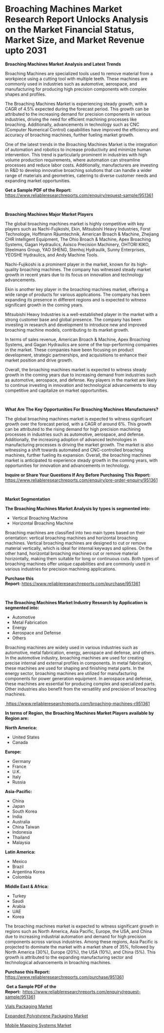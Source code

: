 <p><h1>Broaching Machines Market Research Report Unlocks Analysis on the Market Financial Status, Market Size, and Market Revenue upto 2031</h1></p><p><strong>Broaching Machines Market Analysis and Latest Trends</strong></p>
<p><p>Broaching Machines are specialized tools used to remove material from a workpiece using a cutting tool with multiple teeth. These machines are commonly used in industries such as automotive, aerospace, and manufacturing for producing high precision components with complex shapes and profiles.</p><p>The Broaching Machines Market is experiencing steady growth, with a CAGR of 4.5% expected during the forecast period. This growth can be attributed to the increasing demand for precision components in various industries, driving the need for efficient machining processes like broaching. Additionally, advancements in technology such as CNC (Computer Numerical Control) capabilities have improved the efficiency and accuracy of broaching machines, further fueling market growth.</p><p>One of the latest trends in the Broaching Machines Market is the integration of automation and robotics to increase productivity and minimize human intervention. This trend is particularly prominent in industries with high volume production requirements, where automation can streamline processes and reduce labor costs. Additionally, manufacturers are investing in R&D to develop innovative broaching solutions that can handle a wider range of materials and geometries, catering to diverse customer needs and expanding market opportunities.</p></p>
<p><strong>Get a Sample PDF of the Report:&nbsp;</strong> <a href="https://www.reliableresearchreports.com/enquiry/request-sample/951361">https://www.reliableresearchreports.com/enquiry/request-sample/951361</a></p>
<p>&nbsp;</p>
<p><strong>Broaching Machines Major Market Players</strong></p>
<p><p>The global broaching machines market is highly competitive with key players such as Nachi-Fujikoshi, Ekin, Mitsubishi Heavy Industries, Forst Technologie, Hoffmann Räumtechnik, American Broach & Machine, Zhejiang CHR Intelligent Equipment, The Ohio Broach & Machine, Apex Broaching Systems, Gagan Hydraulics, Axisco Precision Machinery, OHTORI KIKO, Steelmans Group, YAO SHENG, Stenhoj Hydraulik, Sunny Enterprises, YEOSHE Hydraulics, and Andy Machine Tools.</p><p>Nachi-Fujikoshi is a prominent player in the market, known for its high-quality broaching machines. The company has witnessed steady market growth in recent years due to its focus on innovation and technology advancements.</p><p>Ekin is another key player in the broaching machines market, offering a wide range of products for various applications. The company has been expanding its presence in different regions and is expected to witness significant growth in the coming years.</p><p>Mitsubishi Heavy Industries is a well-established player in the market with a strong customer base and global presence. The company has been investing in research and development to introduce new and improved broaching machine models, contributing to its market growth.</p><p>In terms of sales revenue, American Broach & Machine, Apex Broaching Systems, and Gagan Hydraulics are some of the top-performing companies in the market. These companies have been focusing on product development, strategic partnerships, and acquisitions to enhance their market position and drive growth.</p><p>Overall, the broaching machines market is expected to witness steady growth in the coming years due to increasing demand from industries such as automotive, aerospace, and defense. Key players in the market are likely to continue investing in innovation and technological advancements to stay competitive and capitalize on market opportunities.</p></p>
<p>&nbsp;</p>
<p><strong>What Are The Key Opportunities For Broaching Machines Manufacturers?</strong></p>
<p><p>The global broaching machines market is expected to witness significant growth over the forecast period, with a CAGR of around 6%. This growth can be attributed to the rising demand for high precision machining processes in industries such as automotive, aerospace, and defense. Additionally, the increasing adoption of advanced technologies in manufacturing processes is driving the market growth. The market is also witnessing a shift towards automated and CNC-controlled broaching machines, further fueling its expansion. Overall, the broaching machines market is anticipated to experience steady growth in the coming years, with opportunities for innovation and advancements in technology.</p></p>
<p><strong>Inquire or Share Your Questions If Any Before Purchasing This Report:</strong> <a href="https://www.reliableresearchreports.com/enquiry/pre-order-enquiry/951361">https://www.reliableresearchreports.com/enquiry/pre-order-enquiry/951361</a></p>
<p>&nbsp;</p>
<p><strong>Market Segmentation</strong></p>
<p><strong>The Broaching Machines Market Analysis by types is segmented into:</strong></p>
<p><ul><li>Vertical Broaching Machine</li><li>Horizontal Broaching Machine</li></ul></p>
<p><p>Broaching machines are classified into two main types based on their orientation: vertical broaching machines and horizontal broaching machines. Vertical broaching machines are designed to cut or remove material vertically, which is ideal for internal keyways and splines. On the other hand, horizontal broaching machines cut or remove material horizontally, making them suitable for long or continuous cuts. Both types of broaching machines offer unique capabilities and are commonly used in various industries for precision machining applications.</p></p>
<p><strong>Purchase this Report:&nbsp;</strong><a href="https://www.reliableresearchreports.com/purchase/951361">https://www.reliableresearchreports.com/purchase/951361</a></p>
<p>&nbsp;</p>
<p><strong>The Broaching Machines Market Industry Research by Application is segmented into:</strong></p>
<p><ul><li>Automotive</li><li>Metal Fabrication</li><li>Energy</li><li>Aerospace and Defense</li><li>Others</li></ul></p>
<p><p>Broaching machines are widely used in various industries such as automotive, metal fabrication, energy, aerospace and defense, and others. In the automotive industry, broaching machines are used for creating precise internal and external profiles in components. In metal fabrication, these machines are used for shaping and finishing metal parts. In the energy sector, broaching machines are utilized for manufacturing components for power generation equipment. In aerospace and defense, these machines are essential for producing complex and specialized parts. Other industries also benefit from the versatility and precision of broaching machines.</p></p>
<p><a href="https://www.reliableresearchreports.com/broaching-machines-r951361">&nbsp;https://www.reliableresearchreports.com/broaching-machines-r951361</a></p>
<p><strong>In terms of Region, the Broaching Machines Market Players available by Region are:</strong></p>
<p>
    <p> <strong> North America: </strong>
        <ul>
            <li>United States</li>
            <li>Canada</li>
        </ul>
        </p> 
    <p> <strong> Europe: </strong>
        <ul>
            <li>Germany</li>
            <li>France</li>
            <li>U.K.</li>
            <li>Italy</li>
            <li>Russia</li>
        </ul>
        </p> 
    <p> <strong> Asia-Pacific: </strong>
        <ul>
            <li>China</li>
            <li>Japan</li>
            <li>South Korea</li>
            <li>India</li>
            <li>Australia</li>
            <li>China Taiwan</li>
            <li>Indonesia</li>
            <li>Thailand</li>
            <li>Malaysia</li>
        </ul>
        </p> 
    <p> <strong> Latin America: </strong>
        <ul>
            <li>Mexico</li>
            <li>Brazil</li>
            <li>Argentina Korea</li>
            <li>Colombia</li>
        </ul>
        </p> 
    <p> <strong> Middle East & Africa: </strong>
        <ul>
            <li>Turkey</li>
            <li>Saudi</li>
            <li>Arabia</li>
            <li>UAE</li>
            <li>Korea</li>
        </ul>
    </p>
    </p>
<p><p>The broaching machines market is expected to witness significant growth in regions such as North America, Asia Pacific, Europe, the USA, and China due to increasing industrial automation and demand for high precision components across various industries. Among these regions, Asia Pacific is projected to dominate the market with a market share of 35%, followed by North America (30%), Europe (20%), the USA (10%), and China (5%). This growth is attributed to the expanding manufacturing sector and technological advancements in broaching machines.</p></p>
<p><strong>Purchase this Report: </strong><a href="https://www.reliableresearchreports.com/purchase/951361">https://www.reliableresearchreports.com/purchase/951361</a></p>
<p>&nbsp;<strong>Get a Sample PDF of the Report:&nbsp;&nbsp;</strong><a href="https://www.reliableresearchreports.com/enquiry/request-sample/951361">https://www.reliableresearchreports.com/enquiry/request-sample/951361</a></p>
<p><strong></strong></p>
<p><p><a href="https://www.linkedin.com/pulse/vials-packagingnbspmarket-focuses-market-share-size-projected-0ccbe?trackingId=THndan9uNlp7x%2B3%2BpHEmDA%3D%3D">Vials Packaging Market</a></p><p><a href="https://www.linkedin.com/pulse/expanded-polystyrene-packaging-market-trends-forecast-competitive-zzmje?trackingId=ksH46RciNIhOeIfSE8ijyw%3D%3D">Expanded Polystyrene Packaging Market</a></p><p><a href="https://www.linkedin.com/pulse/mobile-mapping-systems-market-size-cagr-trends-2024-2030-enf2e?trackingId=pDnnaNEYXRLFJMycVtSGxg%3D%3D">Mobile Mapping Systems Market</a></p></p>